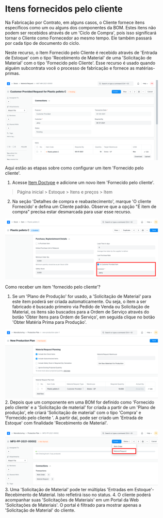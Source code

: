 # Itens fornecidos pelo cliente



Na Fabricação por Contrato, em alguns casos, o Cliente fornece itens específicos como um ou alguns dos componentes da BOM. Estes itens não podem ser recebidos através de um 'Ciclo de Compra', pois isso significará tornar o Cliente como Fornecedor ao mesmo tempo. Ele também passará por cada tipo de documento do ciclo.


Neste recurso, o Item Fornecido pelo Cliente é recebido através de 'Entrada de Estoque' com o tipo 'Recebimento de Material' de uma 'Solicitação de Material' com o tipo 'Fornecido pelo Cliente'. Esse recurso é usado quando alguém subcontrata você o processo de fabricação e fornece as matérias-primas.


![Solicitação de material fornecido pelo cliente](/files/material-request-customer-provided.png)


Aqui estão as etapas sobre como configurar um item 'Fornecido pelo cliente'.


1. Acesse [Item Doctype](/docs/pt/stock) e adicione um novo item 'Fornecido pelo cliente'.


> Página inicial > Estoque > Itens e preços > Item
2. Na seção 'Detalhes de compra e reabastecimento', marque 'O cliente
Fornecido' e defina um Cliente padrão. Observe que a opção "É item de compra" precisa estar desmarcada para usar esse recurso.


![Detalhes da compra do item](/files/item-customer-provided.png)


Como receber um item 'fornecido pelo cliente'?


1. Se um 'Plano de Produção' for usado, a 'Solicitação de Material' para este item poderá ser criada automaticamente. Ou seja, o item a ser fabricado é buscado primeiro via Pedido de Venda ou Solicitação de Material, os itens são buscados para a Ordem de Serviço através do botão 'Obter Itens para Ordem de Serviço', em seguida clique no botão 'Obter Matéria Prima para Produção'.


![Solicitação de material no plano de produção](/files/material-request-production-plan.png)
2. Depois que um componente em uma BOM for definido como 'Fornecido pelo cliente' e a 'Solicitação de material' for criada a partir de um 'Plano de produção', ele criará 'Solicitação de material' com o tipo 'Compra' e 'Fornecido pelo cliente '. A partir daí, pode ser criado um 'Entrada de Estoque' com finalidade 'Recebimento de Material'.


![Entrada de estoque da solicitação de material](/files/create-mr-from-production-plan.png)
3. Uma 'Solicitação de Material' pode ter múltiplas 'Entradas em Estoque'-Recebimento de Material. Isto
refletirá isso no status.
4. O cliente poderá acompanhar suas 'Solicitações de Materiais' em um Portal da Web
'Solicitações de Materiais'. O portal é filtrado para mostrar apenas a 'Solicitação de Material' do cliente.




